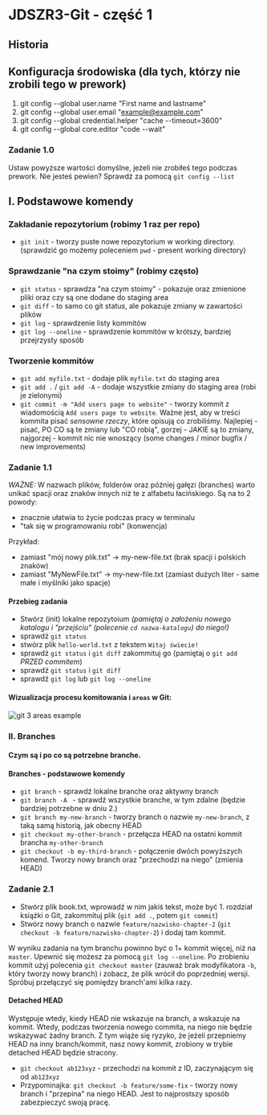 # JDSZR3-Git - część 1

## Historia

## Konfiguracja środowiska (dla tych, którzy nie zrobili tego w prework)
1. git config --global user.name "First name and lastname"
1. git config --global user.email "example@example.com"
1. git config --global credential.helper "cache --timeout=3600"
1. git config --global core.editor "code --wait"

### Zadanie 1.0
Ustaw powyższe wartości domyślne, jeżeli nie zrobiłeś tego podczas prework. Nie jesteś pewien? Sprawdź za pomocą `git config --list`

## I. Podstawowe komendy

### Zakładanie repozytorium (robimy 1 raz per repo)
- `git init` - tworzy puste nowe repozytorium w working directory. (sprawdzić go możemy poleceniem `pwd` - present working directory)

### Sprawdzanie "na czym stoimy" (robimy często)
- `git status` - sprawdza "na czym stoimy" - pokazuje oraz zmienione pliki oraz czy są one dodane do staging area
- `git diff` - to samo co git status, ale pokazuje zmiany w zawartości plików
- `git log` - sprawdzenie listy kommitów
- `git log --oneline` - sprawdzenie kommitów w krótszy, bardziej przejrzysty sposób

### Tworzenie kommitów
- `git add myfile.txt` - dodaje plik `myfile.txt` do staging area
- `git add .` / `git add -A` - dodaje wszystkie zmiany do staging area (robi je zielonymi)
- `git commit -m "Add users page to website"` - tworzy kommit z wiadomością `Add users page to website`. Ważne jest, aby w treści kommita pisać *sensowne rzeczy*, które opisują co zrobiliśmy. Najlepiej - pisać, PO CO są te zmiany lub "CO robią", gorzej - JAKIE są to zmiany, najgorzej - kommit nic nie wnoszący (some changes / minor bugfix / new improvements)

### Zadanie 1.1
*WAŻNE:*
W nazwach plików, folderów oraz później gałęzi (branches) warto unikać spacji oraz znaków innych niż te z alfabetu łacińskiego. Są na to 2 powody:
- znacznie ułatwia to życie podczas pracy w terminalu
- "tak się w programowaniu robi" (konwencja)

Przykład:
- zamiast "mój nowy plik.txt" -> my-new-file.txt (brak spacji i polskich znaków)
- zamiast "MyNewFile.txt" -> my-new-file.txt (zamiast dużych liter - same małe i myślniki jako spacje)

#### Przebieg zadania
- Stwórz (init) lokalne repozytoium *(pamiętaj o założeniu nowego katalogu i "przejściu" (polecenie `cd nazwa-katalogu`) do niego!)*
- sprawdź `git status`
- stwórz plik `hello-world.txt` z tekstem `Witaj świecie!`
- sprawdź `git status` i `git diff`
zakommituj go (pamiętaj o `git add` *PRZED commitem*)
- sprawdź `git status` i `git diff`
- sprawdź `git log` lub `git log --oneline`

#### Wizualizacja procesu komitowania i `areas` w Git:
![git 3 areas example](https://snipcademy.com/img/articles/git-fundamentals/three-stages-01.svg)

### II. Branches

#### Czym są i po co są potrzebne branche.

#### Branches - podstawowe komendy

- `git branch` - sprawdź lokalne branche oraz aktywny branch
- `git branch -A ` - sprawdź wszystkie branche, w tym zdalne (będzie bardziej potrzebne w dniu 2.)
- `git branch my-new-branch` - tworzy branch o nazwie `my-new-branch`, z taką samą historią, jak obecny HEAD
- `git checkout my-other-branch` - przełącza HEAD na ostatni kommit brancha `my-other-branch`
- `git checkout -b my-third-branch` - połączenie dwóch powyższych komend. Tworzy nowy branch oraz "przechodzi na niego" (zmienia HEAD)

### Zadanie 2.1
- Stwórz plik book.txt, wprowadź w nim jakiś tekst, może być 1. rozdział książki o Git, zakommituj plik (`git add .`, potem `git commit`)
- Stwórz nowy branch o nazwie `feature/nazwisko-chapter-2` (`git checkout -b feature/nazwisko-chapter-2`) i dodaj tam kommit.

W wyniku zadania na tym branchu powinno być o 1+ kommit więcej, niż na `master`.
Upewnić się możesz za pomocą `git log --oneline`.
Po zrobieniu kommit użyj polecenia `git checkout master` (zauważ brak modyfikatora `-b`, który tworzy nowy branch) i zobacz, że plik wrócił do poprzedniej wersji. Spróbuj przełączyć się pomiędzy branch'ami kilka razy.

#### Detached HEAD

Występuje wtedy, kiedy HEAD nie wskazuje na branch, a wskazuje na kommit.
Wtedy, podczas tworzenia nowego commita, na niego nie będzie wskazywać żadny branch.
Z tym wiąże się ryzyko, że jeżeli przepniemy HEAD na inny branch/kommit, nasz nowy kommit, zrobiony w trybie detached HEAD będzie stracony.

- `git checkout ab123xyz` - przechodzi na kommit z ID, zaczynającym się od `ab123xyz`
- Przypominajka: `git checkout -b feature/some-fix` - tworzy nowy branch i "przepina" na niego HEAD. Jest to najprostszy sposób zabezpieczyć swoją pracę.